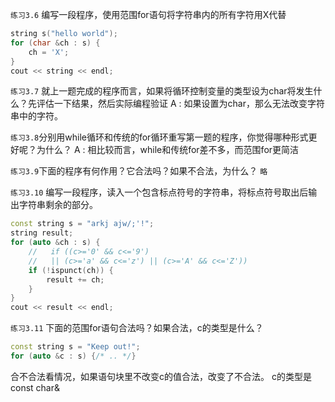 `练习3.6` 编写一段程序，使用范围for语句将字符串内的所有字符用X代替
```cpp
string s("hello world");
for (char &ch : s) {
    ch = 'X';
}
cout << string << endl;
```

`练习3.7` 就上一题完成的程序而言，如果将循环控制变量的类型设为char将发生什么？先评估一下结果，然后实际编程验证
A : 如果设置为char，那么无法改变字符串中的字符。

`练习3.8`分别用while循环和传统的for循环重写第一题的程序，你觉得哪种形式更好呢？为什么？
A : 相比较而言，while和传统for差不多，而范围for更简洁

`练习3.9`下面的程序有何作用？它合法吗？如果不合法，为什么？
`略`

`练习3.10` 编写一段程序，读入一个包含标点符号的字符串，将标点符号取出后输出字符串剩余的部分。
```cpp
const string s = "arkj ajw/;'!";
string result;
for (auto &ch : s) {
    //   if ((c>='0' && c<='9')
    //   || (c>='a' && c<='z') || (c>='A' && c<='Z'))
    if (!ispunct(ch)) {
        result += ch;
    } 
}
cout << result << endl;
```

`练习3.11` 下面的范围for语句合法吗？如果合法，c的类型是什么？
```cpp
const string s = "Keep out!";
for (auto &c : s) {/* .. */}
```
合不合法看情况，如果语句块里不改变c的值合法，改变了不合法。
c的类型是const char&
